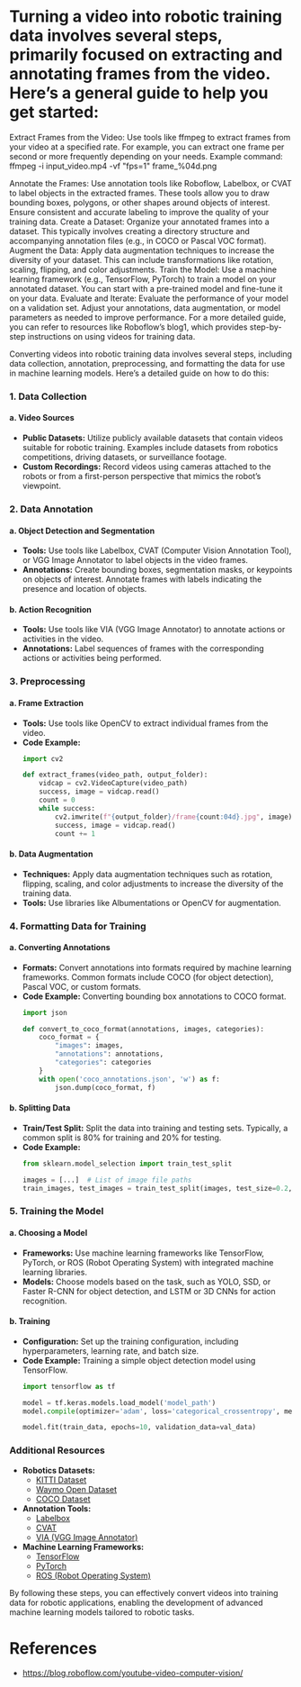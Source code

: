 # Turning a video into robotic training data involves several steps, primarily focused on extracting and annotating frames from the video. Here’s a general guide to help you get started:

Extract Frames from the Video:
Use tools like ffmpeg to extract frames from your video at a specified rate. For example, you can extract one frame per second or more frequently depending on your needs.
Example command:
ffmpeg -i input_video.mp4 -vf "fps=1" frame_%04d.png

Annotate the Frames:
Use annotation tools like Roboflow, Labelbox, or CVAT to label objects in the extracted frames. These tools allow you to draw bounding boxes, polygons, or other shapes around objects of interest.
Ensure consistent and accurate labeling to improve the quality of your training data.
Create a Dataset:
Organize your annotated frames into a dataset. This typically involves creating a directory structure and accompanying annotation files (e.g., in COCO or Pascal VOC format).
Augment the Data:
Apply data augmentation techniques to increase the diversity of your dataset. This can include transformations like rotation, scaling, flipping, and color adjustments.
Train the Model:
Use a machine learning framework (e.g., TensorFlow, PyTorch) to train a model on your annotated dataset. You can start with a pre-trained model and fine-tune it on your data.
Evaluate and Iterate:
Evaluate the performance of your model on a validation set. Adjust your annotations, data augmentation, or model parameters as needed to improve performance.
For a more detailed guide, you can refer to resources like Roboflow’s blog1, which provides step-by-step instructions on using videos for training data.


Converting videos into robotic training data involves several steps, including data collection, annotation, preprocessing, and formatting the data for use in machine learning models. Here’s a detailed guide on how to do this:

### 1. Data Collection

#### a. Video Sources
- **Public Datasets:** Utilize publicly available datasets that contain videos suitable for robotic training. Examples include datasets from robotics competitions, driving datasets, or surveillance footage.
- **Custom Recordings:** Record videos using cameras attached to the robots or from a first-person perspective that mimics the robot’s viewpoint.

### 2. Data Annotation

#### a. Object Detection and Segmentation
- **Tools:** Use tools like Labelbox, CVAT (Computer Vision Annotation Tool), or VGG Image Annotator to label objects in the video frames.
- **Annotations:** Create bounding boxes, segmentation masks, or keypoints on objects of interest. Annotate frames with labels indicating the presence and location of objects.

#### b. Action Recognition
- **Tools:** Use tools like VIA (VGG Image Annotator) to annotate actions or activities in the video.
- **Annotations:** Label sequences of frames with the corresponding actions or activities being performed.

### 3. Preprocessing

#### a. Frame Extraction
- **Tools:** Use tools like OpenCV to extract individual frames from the video.
- **Code Example:**
  ```python
  import cv2

  def extract_frames(video_path, output_folder):
      vidcap = cv2.VideoCapture(video_path)
      success, image = vidcap.read()
      count = 0
      while success:
          cv2.imwrite(f"{output_folder}/frame{count:04d}.jpg", image)
          success, image = vidcap.read()
          count += 1
  ```

#### b. Data Augmentation
- **Techniques:** Apply data augmentation techniques such as rotation, flipping, scaling, and color adjustments to increase the diversity of the training data.
- **Tools:** Use libraries like Albumentations or OpenCV for augmentation.

### 4. Formatting Data for Training

#### a. Converting Annotations
- **Formats:** Convert annotations into formats required by machine learning frameworks. Common formats include COCO (for object detection), Pascal VOC, or custom formats.
- **Code Example:** Converting bounding box annotations to COCO format.
  ```python
  import json

  def convert_to_coco_format(annotations, images, categories):
      coco_format = {
          "images": images,
          "annotations": annotations,
          "categories": categories
      }
      with open('coco_annotations.json', 'w') as f:
          json.dump(coco_format, f)
  ```

#### b. Splitting Data
- **Train/Test Split:** Split the data into training and testing sets. Typically, a common split is 80% for training and 20% for testing.
- **Code Example:**
  ```python
  from sklearn.model_selection import train_test_split

  images = [...]  # List of image file paths
  train_images, test_images = train_test_split(images, test_size=0.2, random_state=42)
  ```

### 5. Training the Model

#### a. Choosing a Model
- **Frameworks:** Use machine learning frameworks like TensorFlow, PyTorch, or ROS (Robot Operating System) with integrated machine learning libraries.
- **Models:** Choose models based on the task, such as YOLO, SSD, or Faster R-CNN for object detection, and LSTM or 3D CNNs for action recognition.

#### b. Training
- **Configuration:** Set up the training configuration, including hyperparameters, learning rate, and batch size.
- **Code Example:** Training a simple object detection model using TensorFlow.
  ```python
  import tensorflow as tf

  model = tf.keras.models.load_model('model_path')
  model.compile(optimizer='adam', loss='categorical_crossentropy', metrics=['accuracy'])

  model.fit(train_data, epochs=10, validation_data=val_data)
  ```

### Additional Resources

- **Robotics Datasets:**
  - [KITTI Dataset](http://www.cvlibs.net/datasets/kitti/)
  - [Waymo Open Dataset](https://waymo.com/open/)
  - [COCO Dataset](https://cocodataset.org/)
- **Annotation Tools:**
  - [Labelbox](https://labelbox.com/)
  - [CVAT](https://github.com/openvinotoolkit/cvat)
  - [VIA (VGG Image Annotator)](http://www.robots.ox.ac.uk/~vgg/software/via/)
- **Machine Learning Frameworks:**
  - [TensorFlow](https://www.tensorflow.org/)
  - [PyTorch](https://pytorch.org/)
  - [ROS (Robot Operating System)](https://www.ros.org/)

By following these steps, you can effectively convert videos into training data for robotic applications, enabling the development of advanced machine learning models tailored to robotic tasks.

# References
- https://blog.roboflow.com/youtube-video-computer-vision/

